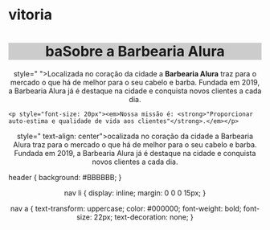 # vitoria

<!DOCTYPE html>
<html lang="pt-br">
    <meta charset="UTF-8">
    <title>Barbearia Alura</title>
 <link rel="stylesheet" href="style.css">
    <h1 style=" text-align: center;background: #cccccc;">baSobre a Barbearia Alura</h1>
<style >
    p {
       text-align:center 
    }
    
</style>
<background:red\> 
    <p>style=" ">Localizada no coração da cidade a <strong>Barbearia Alura</strong> traz para o mercado o que há de melhor para o seu cabelo e barba. 
    Fundada em 2019, a Barbearia Alura já é destaque na cidade e conquista novos clientes a cada dia.</p>

    <p style="font-size: 20px"><em>Nossa missão é: <strong>"Proporcionar auto-estima e qualidade de vida aos clientes"</strong>.</em></p>

<p>style=" text-align: center">ocalizada no coração da cidade a Barbearia Alura traz para o mercado o que há de melhor para o seu cabelo e barba. Fundada em 2019, a Barbearia Alura já é destaque na cidade e conquista novos clientes a cada dia.</p>
</html>
</body>
header {
    background: #BBBBBB;
}

nav li {
    display: inline;
    margin: 0 0 0 15px;
}

nav a {
    text-transform: uppercase;
    color: #000000;
    font-weight: bold;
    font-size: 22px;
    text-decoration: none;
}
